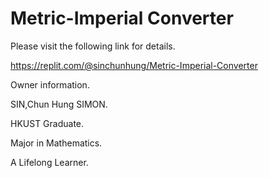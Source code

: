 # Metric-Imperial Converter

Please visit the following link for details.

https://replit.com/@sinchunhung/Metric-Imperial-Converter

Owner information.

SIN,Chun Hung SIMON. 

HKUST Graduate. 

Major in Mathematics.

A Lifelong Learner.
